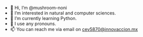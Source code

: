- 👋 Hi, I’m @mushroom-noni
- 👀 I’m interested in natural and computer sciences.
- 🌱 I’m currently learning Python.
- 💞️ I use any pronouns.
- 📫 You can reach me via email on cev5870@innovaccion.mx

<!---
mushroom-noni/mushroom-noni is a ✨ special ✨ repository because its `README.md` (this file) appears on your GitHub profile.
You can click the Preview link to take a look at your changes.
--->
